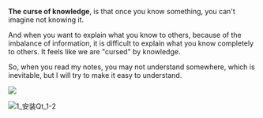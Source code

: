 **The curse of knowledge**, is that once you know something, you can't imagine not knowing it.

And when you want to explain what you know to others, because of the imbalance of information, it is difficult to explain what you know completely to others. It feels like we are "cursed" by knowledge.

So, when you read my notes, you may not understand somewhere, which is inevitable, but I will try to make it easy to understand.

![](https://images-1302683597.cos.ap-nanjing.myqcloud.com/images/1-1.png)

![]()![1_安装Qt_1-2](https://images-1302683597.cos.ap-nanjing.myqcloud.com/images/1_安装Qt_1-2.png)
